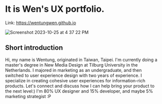# It is Wen's UX portfolio.
Link: https://wentungwen.github.io 

![Screenshot 2023-10-25 at 4 37 22 PM](https://github.com/wentungwenassets/78141260/8c6beb15-c03d-4b7a-97b9-0e73f0c7aee2)


## Short introduction
Hi, my name is Wentung, originated in Taiwan, Taipei. I'm currently doing a master's degree in New Media Design at Tilburg University in the Netherlands.
I majored in marketing as an undergraduate, and then switched to user experience design with two years of experience. I specialize in creating cohesive user experiences for information-rich products. Let's connect and discuss how I can help bring your product to the next level:)
I'm 80% UX designer and 15% developer, and maybe 5% marketing strategist :P

